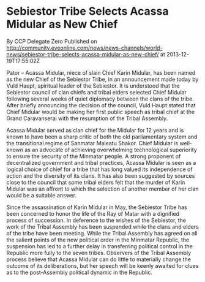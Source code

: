 # Sebiestor Tribe Selects Acassa Midular as New Chief
By CCP Delegate Zero
Published on http://community.eveonline.com/news/news-channels/world-news/sebiestor-tribe-selects-acassa-midular-as-new-chief/ at 2013-12-19T17:55:02Z

Pator – Acassa Midular, niece of slain Chief Karin Midular, has been named as the new Chief of the Sebiestor Tribe, in an announcement made today by Vuld Haupt, spiritual leader of the Sebiestor. It is understood that the Sebiestor council of clan chiefs and tribal elders selected Chief Midular following several weeks of quiet diplomacy between the clans of the tribe. After briefly announcing the decision of the council, Vuld Haupt stated that Chief Midular would be making her first public speech as tribal chief at the Grand Caravanserai with the resumption of the Tribal Assembly.

Acassa Midular served as clan chief for the Midular for 12 years and is known to have been a sharp critic of both the old parliamentary system and the transitional regime of Sanmatar Maleatu Shakor. Chief Midular is well-known as an advocate of achieving overwhelming technological superiority to ensure the security of the Minmatar people. A strong proponent of decentralized government and tribal practices, Acassa Midular is seen as a logical choice of chief for a tribe that has long valued its independence of action and the diversity of its clans. It has also been suggested by sources close to the council that some tribal elders felt that the murder of Karin Midular was an affront to which the selection of another member of her clan would be a suitable answer.

Since the assassination of Karin Midular in May, the Sebiestor Tribe has been concerned to honor the life of the Ray of Matar with a dignified process of succession. In deference to the wishes of the Sebiestor, the work of the Tribal Assembly has been suspended while the clans and elders of the tribe have been meeting. While the Tribal Assembly has agreed on all the salient points of the new political order in the Minmatar Republic, the suspension has led to a further delay in transferring political control in the Republic more fully to the seven tribes. Observers of the Tribal Assembly process believe that Acassa Midular can do little to materially change the outcome of its deliberations, but her speech will be keenly awaited for clues as to the post-Assembly political dynamic in the Republic.

